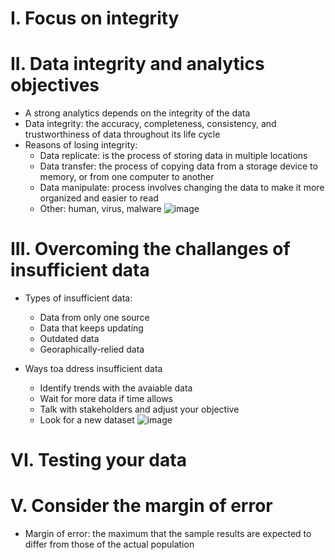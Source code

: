 # I. Focus on integrity
# II. Data integrity and analytics objectives
- A strong analytics depends on the integrity of the data
- Data integrity: the accuracy, completeness, consistency, and trustworthiness of data throughout its life cycle
- Reasons of losing integrity:
    + Data replicate: is the process of storing data in multiple locations
    + Data transfer: the process of copying data from a storage device to memory, or from one computer to another
    + Data manipulate: process involves changing the data to make it more organized and easier to read
    + Other: human, virus, malware
![image](https://user-images.githubusercontent.com/111115952/236680607-b3208939-d5ca-49bd-b885-d2498f0824ce.png)
# III. Overcoming the challanges of insufficient data
- Types of insufficient data:
    + Data from only one source
    + Data that keeps updating
    + Outdated data
    + Georaphically-relied data

- Ways toa ddress insufficient data
    + Identify trends with the avaiable data
    + Wait for more data if time allows
    + Talk with stakeholders and adjust your objective
    + Look for a new dataset
![image](https://user-images.githubusercontent.com/111115952/236681287-89c00adc-1c54-4136-b76d-fafbadf63210.png)
# VI. Testing your data
# V. Consider the margin of error
- Margin of error: the maximum that the sample results are expected to differ from those of the actual population